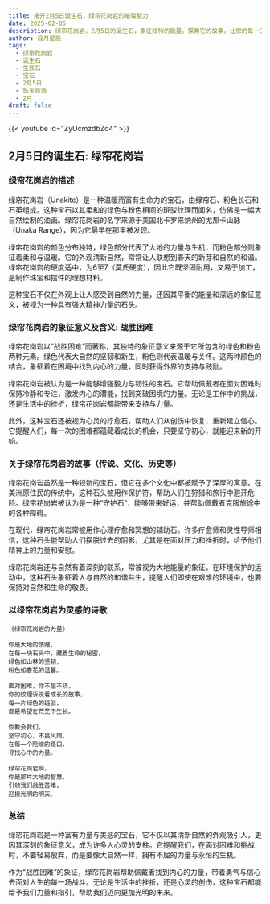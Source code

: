 ```yaml
---
title: 揭开2月5日诞生石，绿帘花岗岩的璀璨魅力
date: 2025-02-05
description: 绿帘花岗岩，2月5日的诞生石，象征独特的能量。探索它的故事，让您的每一天更有意义。
author: 日月星辰
tags:
  - 绿帘花岗岩
  - 诞生石
  - 生辰石
  - 宝石
  - 2月5日
  - 珠宝首饰
  - 2月
draft: false
---
```


{{< youtube id="ZyUcmzdbZo4" >}}

## 2月5日的诞生石: 绿帘花岗岩

### 绿帘花岗岩的描述

绿帘花岗岩（Unakite）是一种温暖而富有生命力的宝石，由绿帘石、粉色长石和石英组成。这种宝石以其柔和的绿色与粉色相间的斑驳纹理而闻名，仿佛是一幅大自然绘制的油画。绿帘花岗岩的名字来源于美国北卡罗来纳州的尤那卡山脉（Unaka Range），因为它最早在那里被发现。

绿帘花岗岩的颜色分布独特，绿色部分代表了大地的力量与生机，而粉色部分则象征着柔和与温暖。它的外观清新自然，常常让人联想到春天的新芽和自然的和谐。绿帘花岗岩的硬度适中，为6至7（莫氏硬度），因此它既坚固耐用，又易于加工，是制作珠宝和摆件的理想材料。

这种宝石不仅在外观上让人感受到自然的力量，还因其平衡的能量和深远的象征意义，被视为一种具有强大精神力量的石头。

### 绿帘花岗岩的象征意义及含义: 战胜困难

绿帘花岗岩以“战胜困难”而著称，其独特的象征意义来源于它所包含的绿色和粉色两种元素。绿色代表大自然的坚韧和新生，粉色则代表温暖与关怀。这两种颜色的结合，象征着在困境中找到内心的力量，同时获得外界的支持与鼓励。

绿帘花岗岩被认为是一种能够增强毅力与韧性的宝石。它帮助佩戴者在面对困难时保持冷静和专注，激发内心的潜能，找到突破困境的力量。无论是工作中的挑战，还是生活中的挫折，绿帘花岗岩都能带来支持与力量。

此外，这种宝石还被视为心灵的疗愈石，帮助人们从创伤中恢复，重新建立信心。它提醒人们，每一次的困难都蕴藏着成长的机会，只要坚守初心，就能迎来新的开始。

### 关于绿帘花岗岩的故事（传说、文化、历史等）

绿帘花岗岩虽然是一种较新的宝石，但它在多个文化中都被赋予了深厚的寓意。在美洲原住民的传统中，这种石头被用作保护符，帮助人们在狩猎和旅行中避开危险。绿帘花岗岩被认为是一种“守护石”，能够带来好运，并帮助佩戴者克服旅途中的各种障碍。

在现代，绿帘花岗岩常被用作心理疗愈和冥想的辅助石。许多疗愈师和灵性导师相信，这种石头能帮助人们摆脱过去的阴影，尤其是在面对压力和挫折时，给予他们精神上的力量和安慰。

绿帘花岗岩还与自然有着深刻的联系，常被视为大地能量的象征。在环境保护的运动中，这种石头象征着人与自然的和谐共生，提醒人们即使在艰难的环境中，也要保持对自然和生命的敬畏。

### 以绿帘花岗岩为灵感的诗歌

	《绿帘花岗岩的力量》
	
	你是大地的馈赠，  
	在每一块石头中，藏着生命的秘密，  
	绿色如山林的坚韧，  
	粉色如春花的温馨。
	
	面对困难，你不屈不挠，  
	你的纹理诉说着成长的故事，  
	每一片绿色的斑驳，  
	都是希望在荒芜中生长。
	
	你教会我们，  
	坚守初心，不畏风雨，  
	在每一个险峻的路口，  
	寻找心中的力量。
	
	绿帘花岗岩啊，  
	你是那片大地的智慧，  
	引领我们战胜苦难，  
	迎接光明的明天。

### 总结

绿帘花岗岩是一种富有力量与美感的宝石，它不仅以其清新自然的外观吸引人，更因其深刻的象征意义，成为许多人心灵的支柱。它提醒我们，在面对困难和挑战时，不要轻易放弃，而是要像大自然一样，拥有不屈的力量与永恒的生机。

作为“战胜困难”的象征，绿帘花岗岩帮助佩戴者找到内心的力量，带着勇气与信心去面对人生的每一场战斗。无论是生活中的挫折，还是心灵的创伤，这种宝石都能给予我们力量和指引，帮助我们迈向更加光明的未来。